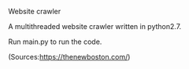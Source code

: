 Website crawler

A multithreaded website crawler written in python2.7.

Run main.py to run the code. 

(Sources:https://thenewboston.com/)
